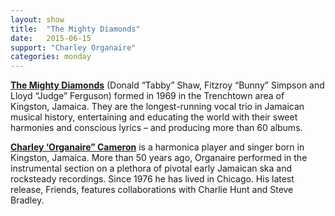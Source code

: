 ```yaml
---
layout: show
title:  "The Mighty Diamonds"
date:   2015-06-15
support: "Charley Organaire"
categories: monday
---
```


**[The Mighty Diamonds](http://facebook.com/themightydiamonds "The Mighty Diamonds")** (Donald “Tabby” Shaw, Fitzroy “Bunny” Simpson and Lloyd “Judge” Ferguson) formed in 1969 in the Trenchtown area of Kingston, Jamaica. They are the longest-running vocal trio in Jamaican musical history, entertaining and educating the world with their sweet harmonies and conscious lyrics – and producing more than 60 albums.

**[Charley ‘Organaire” Cameron](http://charlescameron.org)** is a harmonica player and singer born in Kingston, Jamaica. More than 50 years ago, Organaire performed in the instrumental section on a plethora of pivotal early Jamaican ska and rocksteady recordings. Since 1976 he has lived in Chicago. His latest release, Friends, features collaborations with Charlie Hunt and Steve Bradley.